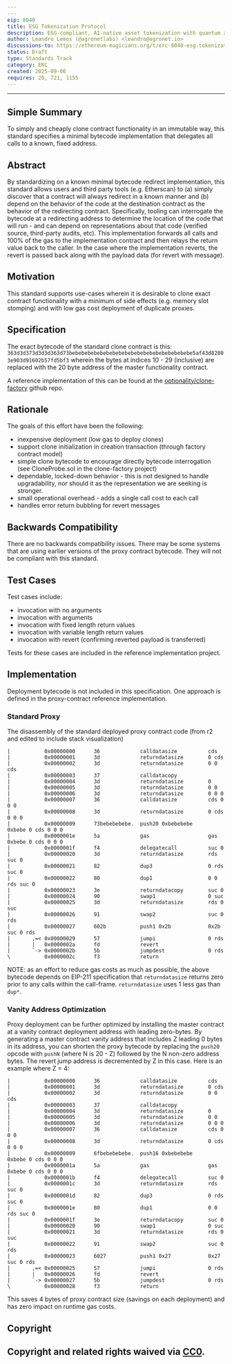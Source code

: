 ```yaml
---
---
eip: 8040
title: ESG Tokenization Protocol
description: ESG-compliant, AI-native asset tokenization with quantum auditability and lifecycle integrity.
author: Leandro Lemos (@agronetlabs) <leandro@agronet.io>
discussions-to: https://ethereum-magicians.org/t/erc-8040-esg-tokenization-protocol/25846
status: Draft
type: Standards Track
category: ERC
created: 2025-09-06
requires: 20, 721, 1155
---
```

---

## Simple Summary
To simply and cheaply clone contract functionality in an immutable way, this standard specifies a minimal bytecode implementation that delegates all calls to a known, fixed address.
## Abstract
By standardizing on a known minimal bytecode redirect implementation, this standard allows users and third party tools (e.g. Etherscan) to (a) simply discover that a contract will always redirect in a known manner and (b) depend on the behavior of the code at the destination contract as the behavior of the redirecting contract.  Specifically, tooling can interrogate the bytecode at a redirecting address to determine the location of the code that will run - and can depend on representations about that code (verified source, third-party audits, etc).  This implementation forwards all calls and 100% of the gas to the implementation contract and then relays the return value back to the caller.  In the case where the implementation reverts, the revert is passed back along with the payload data (for revert with message).

## Motivation
This standard supports use-cases wherein it is desirable to clone exact contract functionality with a minimum of side effects (e.g. memory slot stomping) and with low gas cost deployment of duplicate proxies.

## Specification
The exact bytecode of the standard clone contract is this: `363d3d373d3d3d363d73bebebebebebebebebebebebebebebebebebebebe5af43d82803e903d91602b57fd5bf3` wherein the bytes at indices 10 - 29 (inclusive) are replaced with the 20 byte address of the master functionality contract.

A reference implementation of this can be found at the [optionality/clone-factory](https://github.com/optionality/clone-factory) github repo.

## Rationale
The goals of this effort have been the following:
- inexpensive deployment (low gas to deploy clones)
- support clone initialization in creation transaction (through factory contract model)
- simple clone bytecode to encourage directly bytecode interrogation (see CloneProbe.sol in the clone-factory project)
- dependable, locked-down behavior - this is not designed to handle upgradability, nor should it as the representation we are seeking is stronger.
- small operational overhead - adds a single call cost to each call
- handles error return bubbling for revert messages

## Backwards Compatibility
There are no backwards compatibility issues.  There may be some systems that are using earlier versions of the proxy contract bytecode.  They will not be compliant with this standard.

## Test Cases
Test cases include:
- invocation with no arguments
- invocation with arguments
- invocation with fixed length return values
- invocation with variable length return values
- invocation with revert (confirming reverted payload is transferred)

Tests for these cases are included in the reference implementation project.

## Implementation
Deployment bytecode is not included in this specification.  One approach is defined in the proxy-contract reference implementation.

### Standard Proxy
The disassembly of the standard deployed proxy contract code (from r2 and edited to include stack visualization)

```
|           0x00000000      36             calldatasize          cds
|           0x00000001      3d             returndatasize        0 cds
|           0x00000002      3d             returndatasize        0 0 cds
|           0x00000003      37             calldatacopy
|           0x00000004      3d             returndatasize        0
|           0x00000005      3d             returndatasize        0 0
|           0x00000006      3d             returndatasize        0 0 0
|           0x00000007      36             calldatasize          cds 0 0 0
|           0x00000008      3d             returndatasize        0 cds 0 0 0
|           0x00000009      73bebebebebe.  push20 0xbebebebe     0xbebe 0 cds 0 0 0
|           0x0000001e      5a             gas                   gas 0xbebe 0 cds 0 0 0
|           0x0000001f      f4             delegatecall          suc 0
|           0x00000020      3d             returndatasize        rds suc 0
|           0x00000021      82             dup3                  0 rds suc 0
|           0x00000022      80             dup1                  0 0 rds suc 0
|           0x00000023      3e             returndatacopy        suc 0
|           0x00000024      90             swap1                 0 suc
|           0x00000025      3d             returndatasize        rds 0 suc
|           0x00000026      91             swap2                 suc 0 rds
|           0x00000027      602b           push1 0x2b            0x2b suc 0 rds
|       ,=< 0x00000029      57             jumpi                 0 rds
|       |   0x0000002a      fd             revert
|       `-> 0x0000002b      5b             jumpdest              0 rds
\           0x0000002c      f3             return

```

NOTE: as an effort to reduce gas costs as much as possible, the above bytecode depends on EIP-211 specification that `returndatasize` returns zero prior to any calls within the call-frame. `returndatasize` uses 1 less gas than `dup*`.

### Vanity Address Optimization
Proxy deployment can be further optimized by installing the master contract at a vanity contract deployment address with leading zero-bytes.  By generating a master contract vanity address that includes Z leading 0 bytes in its address, you can shorten the proxy bytecode by replacing the `push20` opcode with `pushN` (where N is 20 - Z) followed by the N non-zero address bytes.  The revert jump address is decremented by Z in this case.  Here is an example where Z = 4:
```
|           0x00000000      36             calldatasize          cds
|           0x00000001      3d             returndatasize        0 cds
|           0x00000002      3d             returndatasize        0 0 cds
|           0x00000003      37             calldatacopy
|           0x00000004      3d             returndatasize        0
|           0x00000005      3d             returndatasize        0 0
|           0x00000006      3d             returndatasize        0 0 0
|           0x00000007      36             calldatasize          cds 0 0 0
|           0x00000008      3d             returndatasize        0 cds 0 0 0
|           0x00000009      6fbebebebebe.  push16 0xbebebebe     0xbebe 0 cds 0 0 0
|           0x0000001a      5a             gas                   gas 0xbebe 0 cds 0 0 0
|           0x0000001b      f4             delegatecall          suc 0
|           0x0000001c      3d             returndatasize        rds suc 0
|           0x0000001d      82             dup3                  0 rds suc 0
|           0x0000001e      80             dup1                  0 0 rds suc 0
|           0x0000001f      3e             returndatacopy        suc 0
|           0x00000020      90             swap1                 0 suc
|           0x00000021      3d             returndatasize        rds 0 suc
|           0x00000022      91             swap2                 suc 0 rds
|           0x00000023      6027           push1 0x27            0x27 suc 0 rds
|       ,=< 0x00000025      57             jumpi                 0 rds
|       |   0x00000026      fd             revert
|       `-> 0x00000027      5b             jumpdest              0 rds
\           0x00000028      f3             return
```
This saves 4 bytes of proxy contract size (savings on each deployment) and has zero impact on runtime gas costs.

## Copyright
Copyright and related rights waived via [CC0](../LICENSE.md).
---
